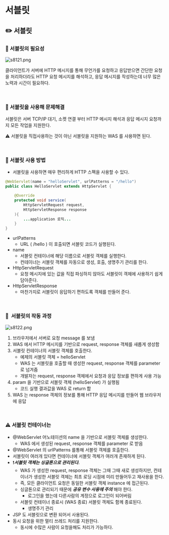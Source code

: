 # 서블릿

## ✏️ 서블릿

### 📍 서블릿의 필요성

![s8121.png](%E1%84%89%E1%85%A5%E1%84%87%E1%85%B3%E1%86%AF%E1%84%85%E1%85%B5%E1%86%BA%20c9ac5da79b984bf8a9a5969a9de2a250/s8121.png)

클라이언트가 서버에 HTTP 메시지를 통해 무언가를 요청하고 응답받으면
간단한 요청을 처리하더라도
HTTP 요청 메시지를 해석하고, 응답 메시지를 작성하는데 너무 많은 노력과 시간이 필요하다.

<br>

### 📍 서블릿을 사용해 문제해결

서블릿은 서버 TCP/IP 대기, 소켓 연결 부터 HTTP 메시지 해석과 응답 메시지 요청까지 모든 작업을 지원한다.

⚠️ 서블릿을 직접사용하는 것이 아닌 서블릿을 지원하는 WAS 를 사용하면 된다.

<br>

### 📍 서블릿 사용 방법

- 서블릿을 사용하면 매우 편리하게 HTTP 스펙을 사용할 수 있다.

```java
@WebServlet(name = "helloServlet", urlPatterns = "/hello")
public class HelloServlet extends HttpServlet {

    @Override
    protected void service(
        HttpServletRequest request,
        HttpServletResponse response
    ){
        ...application 로직...
    }
}
```

- urlPatterns
    - URL ( /hello ) 이 호출되면 서블릿 코드가 실행된다.
- name
    - 서블릿 컨테이너에 해당 이름으로 서블릿 객체를 실행한다.
    - 컨테이너는 서블릿 객체를 자동으로 생성, 호출, 생명주기 관리를 한다.
- HttpServletRequest
    - 요청 메시지에 있는 값을 직접 파싱하지 않아도 서블릿이 객체에 사용하기 쉽게 담아준다.
- HttpServletResponse
    - 마찬가지로 서블릿이 응답하기 편하도록 객체를 만들어 준다.

<br>

### 📍  서블릿의 작동 과정

![s8122.png](%E1%84%89%E1%85%A5%E1%84%87%E1%85%B3%E1%86%AF%E1%84%85%E1%85%B5%E1%86%BA%20c9ac5da79b984bf8a9a5969a9de2a250/s8122.png)

1. 브라우저에서 서버로 요청 message 를 보냄
2. WAS 에서 HTTP 메시지를 기반으로 request, response 객체를 새롭게 생성함
3. 서블릿 컨테이너의 서블릿 객체를 호출한다.
    - 예제의 서블릿 객체 = helloServlet
    - WAS 는 서블릿을 호출할 때 생성한 request, response 객체를 parameter 로 넘겨줌
    - 개발자는 request, response 객체에서 요청과 응답 정보를 편하게 사용 가능
4. param 을 기반으로 서블릿 객체 (helloServlet) 가 실행됨
    - 코드 실행 결과값을 WAS 로 return 함
5. WAS 는 response 객체의 정보를 통해 HTTP 응답 메시지를 만들어 웹 브라우저에 응답

<br>

### ⚠️ 서블릿 컨테이너는

- @WebServlet 어노테이션의 name 을 기반으로 서블릿 객체를 생성한다.
    - WAS 에서 생성된 request, response 객체를 parameter 로 받음
- @WebServlet 의 urlPatterns 를통해 서블릿 객체를 호출한다.
- 서블릿이 여러개 있다면 컨테이너에 서블릿 객체가 여러개 존재하게 된다.
- ❗***서블릿 객체는 싱글톤으로 관리된다.***
    - WAS 가 생성한 request, response 객체는 그때 그때 새로 생성하지만,
    컨테이너가 생성한 서블릿 객체는 최초 로딩 시점에 미리 만들어두고 재사용을 한다.
    - 즉, 모든 클라이언트 요청은 동일한 서블릿 객체 instance 에 접근된다.
    - 싱글톤으로 관리되기 때문에 ***공유 변수 사용에 주의*** 해야 한다.
        - 로그인을 했는데 다른사람의 계정으로 로그인이 되어버림
    - 서블릿 컨테이너 종료시 (WAS 종료) 서블릿 객체도 함께 종료된다.
        - 생명주기 관리
- JSP 도 서블릿으로 변환 되어서 사용된다.
- 동시 요청을 위한 멀티 쓰레드 처리를 지원한다.
    - 동시에 수많은 사람이 요청을해도 처리가 가능하다.